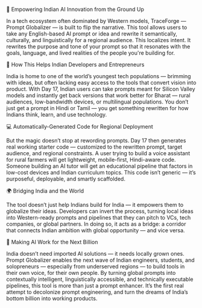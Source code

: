 🔹 Empowering Indian AI Innovation from the Ground Up

In a tech ecosystem often dominated by Western models, TraceForge — Prompt Globalizer — is built to flip the narrative. This tool allows users to take any English-based AI prompt or idea and rewrite it semantically, culturally, and linguistically for a regional audience. This localizes intent. It rewrites the purpose and tone of your prompt so that it resonates with the goals, language, and lived realities of the people you're building for.

🌱 How This Helps Indian Developers and Entrepreneurs

India is home to one of the world’s youngest tech populations — brimming with ideas, but often lacking easy access to the tools that convert vision into product. With Day 17, Indian users can take prompts meant for Silicon Valley models and instantly get back versions that work better for Bharat — rural audiences, low-bandwidth devices, or multilingual populations. You don’t just get a prompt in Hindi or Tamil — you get something rewritten for how Indians think, learn, and use technology.

💻 Automatically-Generated Code for Regional Deployment

But the magic doesn’t stop at rewording prompts. Day 17 then generates real working starter code — customized to the rewritten prompt, target audience, and regional constraints. A user trying to build a voice assistant for rural farmers will get lightweight, mobile-first, Hindi-aware code. Someone building an AI tutor will get an educational pipeline that factors in low-cost devices and Indian curriculum topics. This code isn’t generic — it’s purposeful, deployable, and smartly scaffolded.

🌍 Bridging India and the World

The tool doesn’t just help Indians build for India — it empowers them to globalize their ideas. Developers can invert the process, turning local ideas into Western-ready prompts and pipelines that they can pitch to VCs, tech companies, or global partners. In doing so, it acts as a bridge: a corridor that connects Indian ambition with global opportunity — and vice versa.

🚀 Making AI Work for the Next Billion

India doesn’t need imported AI solutions — it needs locally grown ones. Prompt Globalizer enables the next wave of Indian engineers, students, and solopreneurs — especially from underserved regions — to build tools in their own voice, for their own people. By turning global prompts into contextually intelligent, linguistically accessible, and technically executable pipelines, this tool is more than just a prompt enhancer.
It’s the first real attempt to decolonize prompt engineering, and turn the dreams of India’s bottom billion into working products.

